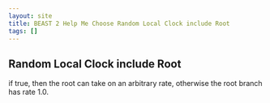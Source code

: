 ```yaml
---
layout: site
title: BEAST 2 Help Me Choose Random Local Clock include Root
tags: []
---
```


## Random Local Clock include Root

if true, then the root can take on an arbitrary rate, otherwise the root branch has rate 1.0.

